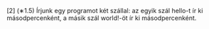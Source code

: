 [2] (∗1.5) Írjunk egy programot két szállal: az egyik szál hello-t ír ki másodpercenként,
a másik szál world!-öt ír ki másodpercenként.
